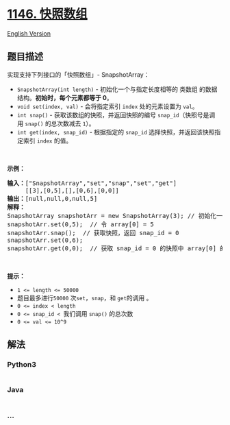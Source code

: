 # [1146. 快照数组](https://leetcode.cn/problems/snapshot-array)

[English Version](/solution/1100-1199/1146.Snapshot%20Array/README_EN.md)

## 题目描述

<!-- 这里写题目描述 -->

<p>实现支持下列接口的「快照数组」-&nbsp;SnapshotArray：</p>

<ul>
	<li><code>SnapshotArray(int length)</code>&nbsp;- 初始化一个与指定长度相等的 类数组 的数据结构。<strong>初始时，每个元素都等于</strong><strong>&nbsp;0</strong>。</li>
	<li><code>void set(index, val)</code>&nbsp;- 会将指定索引&nbsp;<code>index</code>&nbsp;处的元素设置为&nbsp;<code>val</code>。</li>
	<li><code>int snap()</code>&nbsp;- 获取该数组的快照，并返回快照的编号&nbsp;<code>snap_id</code>（快照号是调用&nbsp;<code>snap()</code>&nbsp;的总次数减去&nbsp;<code>1</code>）。</li>
	<li><code>int get(index, snap_id)</code>&nbsp;- 根据指定的&nbsp;<code>snap_id</code>&nbsp;选择快照，并返回该快照指定索引 <code>index</code>&nbsp;的值。</li>
</ul>

<p>&nbsp;</p>

<p><strong>示例：</strong></p>

<pre><strong>输入：</strong>[&quot;SnapshotArray&quot;,&quot;set&quot;,&quot;snap&quot;,&quot;set&quot;,&quot;get&quot;]
     [[3],[0,5],[],[0,6],[0,0]]
<strong>输出：</strong>[null,null,0,null,5]
<strong>解释：
</strong>SnapshotArray snapshotArr = new SnapshotArray(3); // 初始化一个长度为 3 的快照数组
snapshotArr.set(0,5);  // 令 array[0] = 5
snapshotArr.snap();  // 获取快照，返回 snap_id = 0
snapshotArr.set(0,6);
snapshotArr.get(0,0);  // 获取 snap_id = 0 的快照中 array[0] 的值，返回 5</pre>

<p>&nbsp;</p>

<p><strong>提示：</strong></p>

<ul>
	<li><code>1 &lt;= length&nbsp;&lt;= 50000</code></li>
	<li>题目最多进行<code>50000</code> 次<code>set</code>，<code>snap</code>，和&nbsp;<code>get</code>的调用 。</li>
	<li><code>0 &lt;= index&nbsp;&lt;&nbsp;length</code></li>
	<li><code>0 &lt;=&nbsp;snap_id &lt;&nbsp;</code>我们调用&nbsp;<code>snap()</code>&nbsp;的总次数</li>
	<li><code>0 &lt;=&nbsp;val &lt;= 10^9</code></li>
</ul>

## 解法

<!-- 这里可写通用的实现逻辑 -->

<!-- tabs:start -->

### **Python3**

<!-- 这里可写当前语言的特殊实现逻辑 -->

```python


```

### **Java**

<!-- 这里可写当前语言的特殊实现逻辑 -->

```java


```

### **...**

```


```

<!-- tabs:end -->
